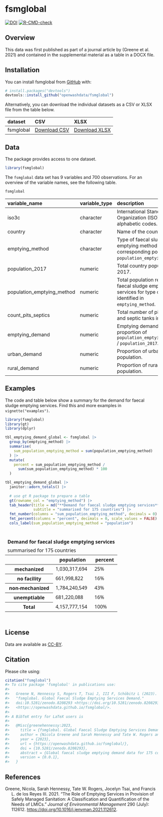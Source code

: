 
<!-- README.md is generated from README.Rmd. Please edit that file -->

# fsmglobal

<!-- badges: start -->

[![DOI](https://zenodo.org/badge/577705928.svg)](https://zenodo.org/badge/latestdoi/577705928)
[![R-CMD-check](https://github.com/openwashdata/fsmglobal/actions/workflows/R-CMD-check.yaml/badge.svg)](https://github.com/openwashdata/fsmglobal/actions/workflows/R-CMD-check.yaml)
<!-- badges: end -->

## Overview

This data was first published as part of a journal article by (Greene et
al. 2021) and contained in the supplemental material as a table in a
DOCX file.

## Installation

You can install fsmglobal from [GitHub](https://github.com/) with:

``` r
# install.packages("devtools")
devtools::install_github("openwashdata/fsmglobal")
```

Alternatively, you can download the individual datasets as a CSV or XLSX
file from the table below.

| dataset   | CSV                                                                                           | XLSX                                                                                            |
|:----------|:----------------------------------------------------------------------------------------------|:------------------------------------------------------------------------------------------------|
| fsmglobal | [Download CSV](https://github.com/openwashdata/fsmglobal/raw/main/inst/extdata/fsmglobal.csv) | [Download XLSX](https://github.com/openwashdata/fsmglobal/raw/main/inst/extdata/fsmglobal.xlsx) |

## Data

The package provides access to one dataset.

``` r
library(fsmglobal)
```

The `fsmglobal` data set has 9 variables and 700 observations. For an
overview of the variable names, see the following table.

``` r
fsmglobal
```

| variable_name              | variable_type | description                                                                                                    |
|:---------------------------|:--------------|:---------------------------------------------------------------------------------------------------------------|
| iso3c                      | character     | International Standards Organization (ISO) 3-digit alphabetic codes.                                           |
| country                    | character     | Name of the country.                                                                                           |
| emptying_method            | character     | Type of faecal sludge emptying method for corresponding population in `population_emptying_method`.            |
| population_2017            | numeric       | Total country population in 2017.                                                                              |
| population_emptying_method | numeric       | Total population requiring faecal sludge emptying services for type of method identified in `emptying_method`. |
| count_pits_septics         | numeric       | Total number of pit latrines and septic tanks in country.                                                      |
| emptying_demand            | numeric       | Emptying demand as the proportion of `population_emptying_method` / `population_2017`.                         |
| urban_demand               | numeric       | Proportion of urban population.                                                                                |
| rural_demand               | numeric       | Proportion of rural population.                                                                                |

## Examples

The code and table below show a summary for the demand for faecal sludge
emptying services. Find this and more examples in
`vignette("examples")`.

``` r
library(fsmglobal)
library(gt)
library(dplyr)
```

``` r
tbl_emptying_demand_global <- fsmglobal |> 
  group_by(emptying_method) |> 
  summarise(
    sum_population_emptying_method = sum(population_emptying_method)
  ) |> 
  mutate(
    percent = sum_population_emptying_method / 
      sum(sum_population_emptying_method) * 100
  )
```

``` r
tbl_emptying_demand_global |> 
  janitor::adorn_totals() |>
  
  # use gt R package to prepare a table
  gt(rowname_col = "emptying_method") |>
  tab_header(title = md("**Demand for faecal sludge emptying services**"), 
             subtitle = "summarised for 175 countries") |> 
  fmt_number(columns = "sum_population_emptying_method", decimals = 0) |> 
  fmt_percent(columns = "percent", decimals = 0, scale_values = FALSE) |> 
  cols_label(sum_population_emptying_method = "population") 
```

<div id="ccvkgamihp" style="padding-left:0px;padding-right:0px;padding-top:10px;padding-bottom:10px;overflow-x:auto;overflow-y:auto;width:auto;height:auto;">
<style>#ccvkgamihp table {
  font-family: system-ui, 'Segoe UI', Roboto, Helvetica, Arial, sans-serif, 'Apple Color Emoji', 'Segoe UI Emoji', 'Segoe UI Symbol', 'Noto Color Emoji';
  -webkit-font-smoothing: antialiased;
  -moz-osx-font-smoothing: grayscale;
}
&#10;#ccvkgamihp thead, #ccvkgamihp tbody, #ccvkgamihp tfoot, #ccvkgamihp tr, #ccvkgamihp td, #ccvkgamihp th {
  border-style: none;
}
&#10;#ccvkgamihp p {
  margin: 0;
  padding: 0;
}
&#10;#ccvkgamihp .gt_table {
  display: table;
  border-collapse: collapse;
  line-height: normal;
  margin-left: auto;
  margin-right: auto;
  color: #333333;
  font-size: 16px;
  font-weight: normal;
  font-style: normal;
  background-color: #FFFFFF;
  width: auto;
  border-top-style: solid;
  border-top-width: 2px;
  border-top-color: #A8A8A8;
  border-right-style: none;
  border-right-width: 2px;
  border-right-color: #D3D3D3;
  border-bottom-style: solid;
  border-bottom-width: 2px;
  border-bottom-color: #A8A8A8;
  border-left-style: none;
  border-left-width: 2px;
  border-left-color: #D3D3D3;
}
&#10;#ccvkgamihp .gt_caption {
  padding-top: 4px;
  padding-bottom: 4px;
}
&#10;#ccvkgamihp .gt_title {
  color: #333333;
  font-size: 125%;
  font-weight: initial;
  padding-top: 4px;
  padding-bottom: 4px;
  padding-left: 5px;
  padding-right: 5px;
  border-bottom-color: #FFFFFF;
  border-bottom-width: 0;
}
&#10;#ccvkgamihp .gt_subtitle {
  color: #333333;
  font-size: 85%;
  font-weight: initial;
  padding-top: 3px;
  padding-bottom: 5px;
  padding-left: 5px;
  padding-right: 5px;
  border-top-color: #FFFFFF;
  border-top-width: 0;
}
&#10;#ccvkgamihp .gt_heading {
  background-color: #FFFFFF;
  text-align: center;
  border-bottom-color: #FFFFFF;
  border-left-style: none;
  border-left-width: 1px;
  border-left-color: #D3D3D3;
  border-right-style: none;
  border-right-width: 1px;
  border-right-color: #D3D3D3;
}
&#10;#ccvkgamihp .gt_bottom_border {
  border-bottom-style: solid;
  border-bottom-width: 2px;
  border-bottom-color: #D3D3D3;
}
&#10;#ccvkgamihp .gt_col_headings {
  border-top-style: solid;
  border-top-width: 2px;
  border-top-color: #D3D3D3;
  border-bottom-style: solid;
  border-bottom-width: 2px;
  border-bottom-color: #D3D3D3;
  border-left-style: none;
  border-left-width: 1px;
  border-left-color: #D3D3D3;
  border-right-style: none;
  border-right-width: 1px;
  border-right-color: #D3D3D3;
}
&#10;#ccvkgamihp .gt_col_heading {
  color: #333333;
  background-color: #FFFFFF;
  font-size: 100%;
  font-weight: normal;
  text-transform: inherit;
  border-left-style: none;
  border-left-width: 1px;
  border-left-color: #D3D3D3;
  border-right-style: none;
  border-right-width: 1px;
  border-right-color: #D3D3D3;
  vertical-align: bottom;
  padding-top: 5px;
  padding-bottom: 6px;
  padding-left: 5px;
  padding-right: 5px;
  overflow-x: hidden;
}
&#10;#ccvkgamihp .gt_column_spanner_outer {
  color: #333333;
  background-color: #FFFFFF;
  font-size: 100%;
  font-weight: normal;
  text-transform: inherit;
  padding-top: 0;
  padding-bottom: 0;
  padding-left: 4px;
  padding-right: 4px;
}
&#10;#ccvkgamihp .gt_column_spanner_outer:first-child {
  padding-left: 0;
}
&#10;#ccvkgamihp .gt_column_spanner_outer:last-child {
  padding-right: 0;
}
&#10;#ccvkgamihp .gt_column_spanner {
  border-bottom-style: solid;
  border-bottom-width: 2px;
  border-bottom-color: #D3D3D3;
  vertical-align: bottom;
  padding-top: 5px;
  padding-bottom: 5px;
  overflow-x: hidden;
  display: inline-block;
  width: 100%;
}
&#10;#ccvkgamihp .gt_spanner_row {
  border-bottom-style: hidden;
}
&#10;#ccvkgamihp .gt_group_heading {
  padding-top: 8px;
  padding-bottom: 8px;
  padding-left: 5px;
  padding-right: 5px;
  color: #333333;
  background-color: #FFFFFF;
  font-size: 100%;
  font-weight: initial;
  text-transform: inherit;
  border-top-style: solid;
  border-top-width: 2px;
  border-top-color: #D3D3D3;
  border-bottom-style: solid;
  border-bottom-width: 2px;
  border-bottom-color: #D3D3D3;
  border-left-style: none;
  border-left-width: 1px;
  border-left-color: #D3D3D3;
  border-right-style: none;
  border-right-width: 1px;
  border-right-color: #D3D3D3;
  vertical-align: middle;
  text-align: left;
}
&#10;#ccvkgamihp .gt_empty_group_heading {
  padding: 0.5px;
  color: #333333;
  background-color: #FFFFFF;
  font-size: 100%;
  font-weight: initial;
  border-top-style: solid;
  border-top-width: 2px;
  border-top-color: #D3D3D3;
  border-bottom-style: solid;
  border-bottom-width: 2px;
  border-bottom-color: #D3D3D3;
  vertical-align: middle;
}
&#10;#ccvkgamihp .gt_from_md > :first-child {
  margin-top: 0;
}
&#10;#ccvkgamihp .gt_from_md > :last-child {
  margin-bottom: 0;
}
&#10;#ccvkgamihp .gt_row {
  padding-top: 8px;
  padding-bottom: 8px;
  padding-left: 5px;
  padding-right: 5px;
  margin: 10px;
  border-top-style: solid;
  border-top-width: 1px;
  border-top-color: #D3D3D3;
  border-left-style: none;
  border-left-width: 1px;
  border-left-color: #D3D3D3;
  border-right-style: none;
  border-right-width: 1px;
  border-right-color: #D3D3D3;
  vertical-align: middle;
  overflow-x: hidden;
}
&#10;#ccvkgamihp .gt_stub {
  color: #333333;
  background-color: #FFFFFF;
  font-size: 100%;
  font-weight: initial;
  text-transform: inherit;
  border-right-style: solid;
  border-right-width: 2px;
  border-right-color: #D3D3D3;
  padding-left: 5px;
  padding-right: 5px;
}
&#10;#ccvkgamihp .gt_stub_row_group {
  color: #333333;
  background-color: #FFFFFF;
  font-size: 100%;
  font-weight: initial;
  text-transform: inherit;
  border-right-style: solid;
  border-right-width: 2px;
  border-right-color: #D3D3D3;
  padding-left: 5px;
  padding-right: 5px;
  vertical-align: top;
}
&#10;#ccvkgamihp .gt_row_group_first td {
  border-top-width: 2px;
}
&#10;#ccvkgamihp .gt_row_group_first th {
  border-top-width: 2px;
}
&#10;#ccvkgamihp .gt_summary_row {
  color: #333333;
  background-color: #FFFFFF;
  text-transform: inherit;
  padding-top: 8px;
  padding-bottom: 8px;
  padding-left: 5px;
  padding-right: 5px;
}
&#10;#ccvkgamihp .gt_first_summary_row {
  border-top-style: solid;
  border-top-color: #D3D3D3;
}
&#10;#ccvkgamihp .gt_first_summary_row.thick {
  border-top-width: 2px;
}
&#10;#ccvkgamihp .gt_last_summary_row {
  padding-top: 8px;
  padding-bottom: 8px;
  padding-left: 5px;
  padding-right: 5px;
  border-bottom-style: solid;
  border-bottom-width: 2px;
  border-bottom-color: #D3D3D3;
}
&#10;#ccvkgamihp .gt_grand_summary_row {
  color: #333333;
  background-color: #FFFFFF;
  text-transform: inherit;
  padding-top: 8px;
  padding-bottom: 8px;
  padding-left: 5px;
  padding-right: 5px;
}
&#10;#ccvkgamihp .gt_first_grand_summary_row {
  padding-top: 8px;
  padding-bottom: 8px;
  padding-left: 5px;
  padding-right: 5px;
  border-top-style: double;
  border-top-width: 6px;
  border-top-color: #D3D3D3;
}
&#10;#ccvkgamihp .gt_last_grand_summary_row_top {
  padding-top: 8px;
  padding-bottom: 8px;
  padding-left: 5px;
  padding-right: 5px;
  border-bottom-style: double;
  border-bottom-width: 6px;
  border-bottom-color: #D3D3D3;
}
&#10;#ccvkgamihp .gt_striped {
  background-color: rgba(128, 128, 128, 0.05);
}
&#10;#ccvkgamihp .gt_table_body {
  border-top-style: solid;
  border-top-width: 2px;
  border-top-color: #D3D3D3;
  border-bottom-style: solid;
  border-bottom-width: 2px;
  border-bottom-color: #D3D3D3;
}
&#10;#ccvkgamihp .gt_footnotes {
  color: #333333;
  background-color: #FFFFFF;
  border-bottom-style: none;
  border-bottom-width: 2px;
  border-bottom-color: #D3D3D3;
  border-left-style: none;
  border-left-width: 2px;
  border-left-color: #D3D3D3;
  border-right-style: none;
  border-right-width: 2px;
  border-right-color: #D3D3D3;
}
&#10;#ccvkgamihp .gt_footnote {
  margin: 0px;
  font-size: 90%;
  padding-top: 4px;
  padding-bottom: 4px;
  padding-left: 5px;
  padding-right: 5px;
}
&#10;#ccvkgamihp .gt_sourcenotes {
  color: #333333;
  background-color: #FFFFFF;
  border-bottom-style: none;
  border-bottom-width: 2px;
  border-bottom-color: #D3D3D3;
  border-left-style: none;
  border-left-width: 2px;
  border-left-color: #D3D3D3;
  border-right-style: none;
  border-right-width: 2px;
  border-right-color: #D3D3D3;
}
&#10;#ccvkgamihp .gt_sourcenote {
  font-size: 90%;
  padding-top: 4px;
  padding-bottom: 4px;
  padding-left: 5px;
  padding-right: 5px;
}
&#10;#ccvkgamihp .gt_left {
  text-align: left;
}
&#10;#ccvkgamihp .gt_center {
  text-align: center;
}
&#10;#ccvkgamihp .gt_right {
  text-align: right;
  font-variant-numeric: tabular-nums;
}
&#10;#ccvkgamihp .gt_font_normal {
  font-weight: normal;
}
&#10;#ccvkgamihp .gt_font_bold {
  font-weight: bold;
}
&#10;#ccvkgamihp .gt_font_italic {
  font-style: italic;
}
&#10;#ccvkgamihp .gt_super {
  font-size: 65%;
}
&#10;#ccvkgamihp .gt_footnote_marks {
  font-size: 75%;
  vertical-align: 0.4em;
  position: initial;
}
&#10;#ccvkgamihp .gt_asterisk {
  font-size: 100%;
  vertical-align: 0;
}
&#10;#ccvkgamihp .gt_indent_1 {
  text-indent: 5px;
}
&#10;#ccvkgamihp .gt_indent_2 {
  text-indent: 10px;
}
&#10;#ccvkgamihp .gt_indent_3 {
  text-indent: 15px;
}
&#10;#ccvkgamihp .gt_indent_4 {
  text-indent: 20px;
}
&#10;#ccvkgamihp .gt_indent_5 {
  text-indent: 25px;
}
</style>
<table class="gt_table" data-quarto-disable-processing="false" data-quarto-bootstrap="false">
  <thead>
    <tr class="gt_heading">
      <td colspan="3" class="gt_heading gt_title gt_font_normal" style><strong>Demand for faecal sludge emptying services</strong></td>
    </tr>
    <tr class="gt_heading">
      <td colspan="3" class="gt_heading gt_subtitle gt_font_normal gt_bottom_border" style>summarised for 175 countries</td>
    </tr>
    <tr class="gt_col_headings">
      <th class="gt_col_heading gt_columns_bottom_border gt_left" rowspan="1" colspan="1" scope="col" id=""></th>
      <th class="gt_col_heading gt_columns_bottom_border gt_right" rowspan="1" colspan="1" scope="col" id="population">population</th>
      <th class="gt_col_heading gt_columns_bottom_border gt_right" rowspan="1" colspan="1" scope="col" id="percent">percent</th>
    </tr>
  </thead>
  <tbody class="gt_table_body">
    <tr><th id="stub_1_1" scope="row" class="gt_row gt_left gt_stub">mechanized</th>
<td headers="stub_1_1 sum_population_emptying_method" class="gt_row gt_right">1,030,317,694</td>
<td headers="stub_1_1 percent" class="gt_row gt_right">25%</td></tr>
    <tr><th id="stub_1_2" scope="row" class="gt_row gt_left gt_stub">no facility</th>
<td headers="stub_1_2 sum_population_emptying_method" class="gt_row gt_right">661,998,822</td>
<td headers="stub_1_2 percent" class="gt_row gt_right">16%</td></tr>
    <tr><th id="stub_1_3" scope="row" class="gt_row gt_left gt_stub">non-mechanized</th>
<td headers="stub_1_3 sum_population_emptying_method" class="gt_row gt_right">1,784,240,549</td>
<td headers="stub_1_3 percent" class="gt_row gt_right">43%</td></tr>
    <tr><th id="stub_1_4" scope="row" class="gt_row gt_left gt_stub">unemptiable</th>
<td headers="stub_1_4 sum_population_emptying_method" class="gt_row gt_right">681,220,088</td>
<td headers="stub_1_4 percent" class="gt_row gt_right">16%</td></tr>
    <tr><th id="stub_1_5" scope="row" class="gt_row gt_left gt_stub">Total</th>
<td headers="stub_1_5 sum_population_emptying_method" class="gt_row gt_right">4,157,777,154</td>
<td headers="stub_1_5 percent" class="gt_row gt_right">100%</td></tr>
  </tbody>
  &#10;  
</table>
</div>

## License

Data are available as
[CC-BY](https://github.com/openwashdata/fsmglobal/blob/main/LICENSE.md).

## Citation

Please cite using:

``` r
citation("fsmglobal")
#> To cite package 'fsmglobal' in publications use:
#> 
#>   Greene N, Hennessy S, Rogers T, Tsai J, III F, Schöbitz L (2023).
#>   "fsmglobal. Global Faecal Sludge Emptying Services Demand."
#>   doi:10.5281/zenodo.8208293 <https://doi.org/10.5281/zenodo.8208293>,
#>   <https://openwashdata.github.io/fsmglobal/>.
#> 
#> A BibTeX entry for LaTeX users is
#> 
#>   @Misc{greenehennessy:2023,
#>     title = {fsmglobal. Global Faecal Sludge Emptying Services Demand},
#>     author = {Nicola Greene and Sarah Hennessy and Tate W. Rogers and Jocelyn Tsai and Francis L. de los Reyes III and Lars Schöbitz},
#>     year = {2023},
#>     url = {https://openwashdata.github.io/fsmglobal/},
#>     doi = {10.5281/zenodo.8208293},
#>     abstract = {Global faecal sludge emptying demand data for 175 countries. Demand is quantified by population size receiving one of four emptying methods (mechanized, non-mechanized, unemptiable, no facility). The demand is disaggregated by rural and urban percentages of population.},
#>     version = {0.0.1},
#>   }
```

## References

<div id="refs" class="references csl-bib-body hanging-indent">

<div id="ref-greene2021" class="csl-entry">

Greene, Nicola, Sarah Hennessy, Tate W. Rogers, Jocelyn Tsai, and
Francis L. de los Reyes III. 2021. “The Role of Emptying Services in
Provision of Safely Managed Sanitation: A Classification and
Quantification of the Needs of LMICs.” *Journal of Environmental
Management* 290 (July): 112612.
<https://doi.org/10.1016/j.jenvman.2021.112612>.

</div>

</div>
